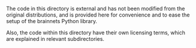 The code in this directory is external and has not been modified from the original distributions, and is provided here for convenience and to ease the setup of the brainnets Python library.

Also, the code within this directory have their own licensing terms, which are explained in relevant subdirectories.


